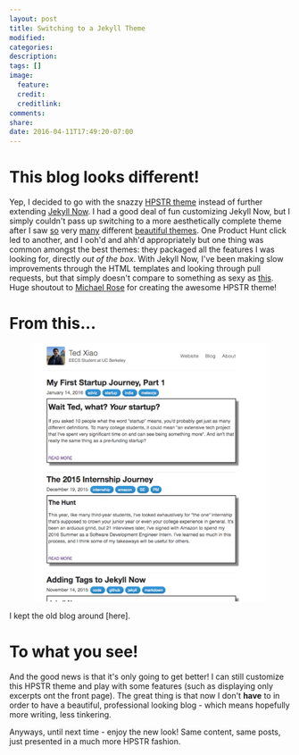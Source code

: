 ```yaml
---
layout: post
title: Switching to a Jekyll Theme
modified:
categories: 
description:
tags: []
image:
  feature:
  credit:
  creditlink:
comments:
share:
date: 2016-04-11T17:49:20-07:00
---
```


# This blog looks different!
Yep, I decided to go with the snazzy [HPSTR theme] instead of further extending [Jekyll Now]. I had a good deal of fun customizing Jekyll Now, but I simply couldn't pass up switching to a more aesthetically complete theme after I saw [so] very [many] different [beautiful themes]. One Product Hunt click led to another, and I ooh'd and ahh'd appropriately but one thing was common amongst the best themes: they packaged all the features I was looking for, directly *out of the box*. With Jekyll Now, I've been making slow improvements through the HTML templates and looking through pull requests, but that simply doesn't compare to something as sexy as [this]. Huge shoutout to [Michael Rose] for creating the awesome HPSTR theme! 

# From this...
<figure>
	<a href="../old_blog"><img src="/images/old_blog.png" alt=""></a>
</figure>
I kept the old blog around [here]. 

# To what you see!
And the good news is that it's only going to get better! I can still customize this HPSTR theme and play with some features (such as displaying only excerpts ont the front page). The great thing is that now I don't **have** to in order to have a beautiful, professional looking blog - which means hopefully more writing, less tinkering. 

Anyways, until next time - enjoy the new look! Same content, same posts, just presented in a much more HPSTR fashion. 

[HPSTR theme]: <https://github.com/mmistakes/hpstr-jekyll-theme>
[Jekyll Now]: <https://github.com/barryclark/jekyll-now>
[so]: <https://panossakkos.github.io/personal-jekyll-theme/>
[many]: <http://qwtel.com/hydejack/>
[beautiful themes]: <https://github.com/jamigibbs/phantom>
[Michael Rose]: <https://twitter.com/mmistakes>
[this]: <https://github.com/mmistakes/hpstr-jekyll-theme>
[here]: <http://tedxiao.me/old_blog>
